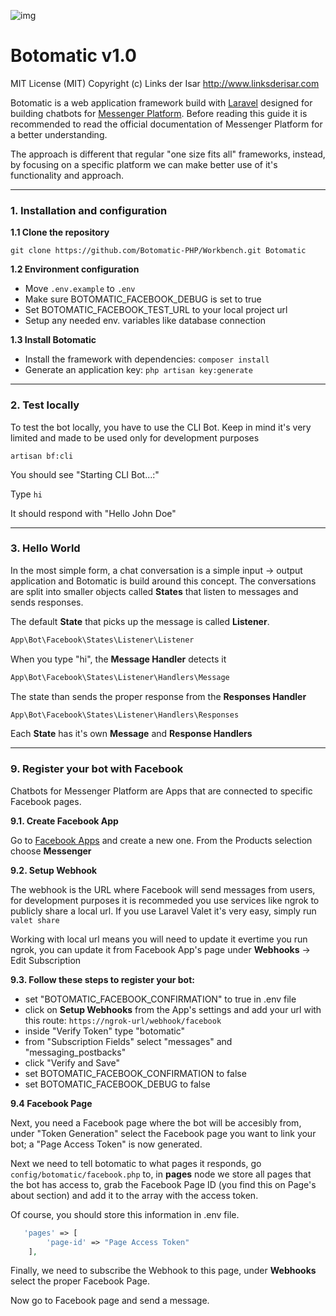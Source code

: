 ![img](http://botomatic.io/themes/botomatic/assets/images/logo_green@2x.png)

# Botomatic v1.0

MIT License (MIT) Copyright (c) Links der Isar <http://www.linksderisar.com>


Botomatic is a web application framework build with [Laravel](http://laravel.com) designed for building chatbots for [Messenger Platform](https://developers.facebook.com/docs/messenger-platform/). Before reading this guide it is recommended to read the official documentation of Messenger Platform for a better understanding.

The approach is different that regular "one size fits all" frameworks, instead, by focusing on a specific platform we can make better use of it's functionality and approach.

---


### 1. Installation and configuration


__1.1 Clone the repository__

```cli
git clone https://github.com/Botomatic-PHP/Workbench.git Botomatic
```

__1.2 Environment configuration__

* Move `.env.example` to `.env`
* Make sure BOTOMATIC_FACEBOOK_DEBUG is set to true
* Set BOTOMATIC_FACEBOOK_TEST_URL to your local project url
* Setup any needed env. variables like database connection

__1.3 Install Botomatic__

* Install the framework with dependencies: `composer install`
* Generate an application key: `php artisan key:generate`

---

### 2. Test locally

To test the bot locally, you have to use the CLI Bot. Keep in mind it's very limited and made to be used only for development purposes

```cli
artisan bf:cli
```

You should see "Starting CLI Bot...:"

Type `hi`

It should respond with "Hello John Doe"

---

### 3. Hello World

In the most simple form, a chat conversation is a simple input -> output application and Botomatic is build around this concept. The conversations are split into smaller objects called __States__ that listen to messages and sends responses.

The default __State__ that picks up the message is called __Listener__. 

```php
App\Bot\Facebook\States\Listener\Listener
```

When you type "hi", the __Message Handler__ detects it


```php
App\Bot\Facebook\States\Listener\Handlers\Message
```


The state than sends the proper response from the __Responses Handler__

```php
App\Bot\Facebook\States\Listener\Handlers\Responses
```

Each __State__ has it's own __Message__ and __Response Handlers__

---

### 9. Register your bot with Facebook

Chatbots for Messenger Platform are Apps that are connected to specific Facebook pages. 

__9.1. Create Facebook App__

Go to [Facebook Apps](https://developers.facebook.com/apps/) and create a new one. From the Products selection choose __Messenger__

__9.2. Setup Webhook__

The webhook is the URL where Facebook will send messages from users, for development purposes it is recommeded you use services like ngrok to publicly share a local url. If you use Laravel Valet it's very easy, simply run `valet share`

Working with local url means you will need to update it evertime you run ngrok, you can update it from Facebook App's page under __Webhooks__ -> Edit Subscription

__9.3. Follow these steps to register your bot:__

* set "BOTOMATIC_FACEBOOK_CONFIRMATION" to true in .env file
* click on __Setup Webhooks__ from the App's settings and add your url with this route: `https://ngrok-url/webhook/facebook`
* inside "Verify Token" type "botomatic"
* from "Subscription Fields" select "messages" and "messaging_postbacks"
* click "Verify and Save"
* set BOTOMATIC_FACEBOOK_CONFIRMATION to false
* set BOTOMATIC_FACEBOOK_DEBUG to false

__9.4 Facebook Page__

Next, you need a Facebook page where the bot will be accesibly from, under "Token Generation" select the Facebook page you want to link your bot; a "Page Access Token" is now generated. 

Next we need to tell botomatic to what pages it responds, go `config/botomatic/facebook.php` to, in __pages__ node we store all pages that the bot has access to, grab the Facebook Page ID (you find this on Page's about section) and add it to the array with the access token.

Of course, you should store this information in .env file.

```php
   'pages' => [
        'page-id' => "Page Access Token"
    ],
```

Finally, we need to subscribe the Webhook to this page, under __Webhooks__ select the proper Facebook Page.

Now go to Facebook page and send a message.
